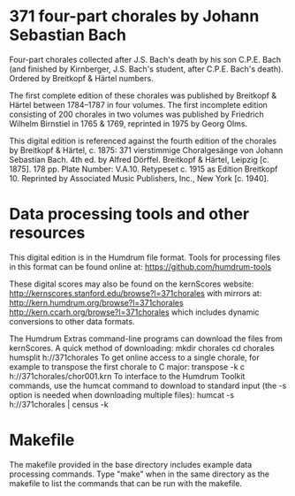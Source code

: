 371 four-part chorales by Johann Sebastian Bach
===============================================

Four-part chorales collected after J.S. Bach's death by his son C.P.E. Bach (and finished by Kirnberger, J.S. Bach's student, after C.P.E. Bach's death). Ordered by Breitkopf & H&auml;rtel numbers.

The first complete edition of these chorales was published by Breitkopf & H&auml;rtel between 1784&ndash;1787 in four volumes. The first incomplete edition consisting of 200 chorales in two volumes was published by Friedrich Wilhelm Birnstiel in 1765 & 1769, reprinted in 1975 by Georg Olms.

This digital edition is referenced against the fourth edition of the chorales by Breitkopf & H&auml;rtel, c. 1875: 371 vierstimmige Choralges&auml;nge von Johann Sebastian Bach. 4th ed. by Alfred D&ouml;rffel. Breitkopf & H&auml;rtel, Leipzig [c. 1875]. 178 pp. Plate Number: V.A.10. Retypeset c. 1915 as Edition Breitkopf 10. Reprinted by Associated Music Publishers, Inc., New York [c. 1940].


Data processing tools and other resources
=========================================

This digital edition is in the Humdrum file format.  Tools for processing files in this format can be found online at:
   https://github.com/humdrum-tools

These digital scores may also be found on the kernScores website:
     http://kernscores.stanford.edu/browse?l=371chorales
with mirrors at:
     http://kern.humdrum.org/browse?l=371chorales
     http://kern.ccarh.org/browse?l=371chorales
which includes dynamic conversions to other data formats.  

The Humdrum Extras command-line programs can download the files from kernScores.  A quick method of downloading:
    mkdir chorales
    cd chorales
    humsplit h://371chorales
To get online access to a single chorale, for example to transpose the first chorale to C major:
   transpose -k c h://371chorales/chor001.krn
To interface to the Humdrum Toolkit commands, use the humcat command to download to standard input (the -s option is needed when downloading multiple files):
   humcat -s h://371chorales | census -k


Makefile
========

The makefile provided in the base directory includes example data processing
commands.  Type "make" when in the same directory as the makefile to list the commands that can be run with the makefile.



